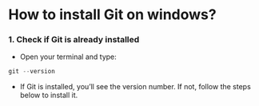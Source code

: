 # **How to install Git on windows?**

### **1. Check if Git is already installed**
* Open your terminal and type:
``` python
git --version
```

* If Git is installed, you’ll see the version number. If not, follow the steps below to install it.
